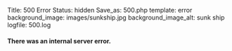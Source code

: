 Title: 500 Error
Status: hidden
Save_as: 500.php
template: error
background_image: images/sunkship.jpg
background_image_alt: sunk ship
logfile: 500.log

#### There was an internal server error.
